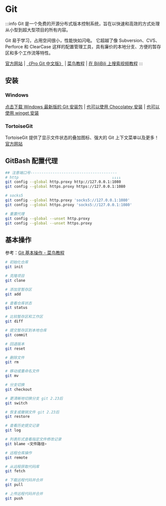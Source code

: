 # Git

:::info
Git 是一个免费的开源分布式版本控制系统，旨在以快速和高效的方式处理从小型到超大型项目的所有内容。

Git 易于学习，占用空间很小，性能快如闪电。
它超越了像 Subversion、CVS、Perforce 和 ClearCase 这样的配置管理工具，具有廉价的本地分支、方便的暂存区和多个工作流等特性。

[官方网站](https://git-scm.com/)
| [《Pro Git 中文版》](https://git-scm.com/book/zh/v2/%E8%B5%B7%E6%AD%A5-%E5%85%B3%E4%BA%8E%E7%89%88%E6%9C%AC%E6%8E%A7%E5%88%B6)
| [菜鸟教程](https://www.runoob.com/git/git-tutorial.html)
| [在 BiliBili 上搜索视频教程](https://search.bilibili.com/all?keyword=git)
:::

## 安装

### Windows

[点击下载 Windows 最新版的 Git 安装包](https://git-scm.com/download/win)
| [也可以使用 Chocolatey 安装](/docs/开发/工具/Chocolatey/#安装-git)
| [也可以使用 winget 安装](https://winstall.app/apps/Git.Git)

### TortoiseGit

TortoiseGit 提供了显示文件状态的叠加图标、强大的 Git 上下文菜单以及更多！
[官方网站](https://tortoisegit.org/)

## GitBash 配置代理

```sh
## 注意端口号---------------------------------------
# http                                          ↓↓↓↓
git config --global http.proxy http://127.0.0.1:1080
git config --global https.proxy https://127.0.0.1:1080

# socks5
git config --global http.proxy 'socks5://127.0.0.1:1080'
git config --global https.proxy 'socks5://127.0.0.1:1080'

# 重置代理
git config --global --unset http.proxy
git config --global --unset https.proxy

```

## 基本操作

参考：[Git 基本操作 - 菜鸟教程](https://www.runoob.com/git/git-basic-operations.html)

```sh 
# 初始化仓库
git init

# 克隆项目
git clone

# 添加至暂存区
git add

# 查看仓库状态
git status

# 比较暂存区和工作区
git diff

# 提交暂存区到本地仓库
git commit

# 回退版本
git reset

# 删除文件
git rm

# 移动或重命名文件
git mv

# 分支切换
git checkout

# 更清晰地切换分支 git 2.23后
git switch 

# 恢复或撤销文件 git 2.23后
git restore 

# 查看历史提交记录
git log

# 列表形式查看指定文件修改记录
git blame <文件路径>

# 远程仓库操作
git remote

# 从远程获取代码库
git fetch

# 下载远程代码并合并
git pull

# 上传远程代码并合并
git push
```

